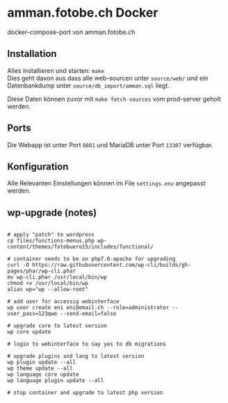 # amman.fotobe.ch Docker

docker-compose-port von amman.fotobe.ch

## Installation

Alles installieren und starten: `make`<br>
Dies geht davon aus dass alle web-sourcen unter
`source/web/` und ein Datenbankdump unter `source/db_import/amman.sql` liegt.

Diese Daten können zuvor mit `make fetch-sources` vom prod-server
geholt werden.

## Ports

Die Webapp ist unter Port `8081` und MariaDB unter Port `13307` verfügbar.


## Konfiguration

Alle Relevanten Einstellungen können im File `settings.env` angepasst werden.


## wp-upgrade (notes)

```

# apply "patch" to wordpress
cp files/functions-menus.php wp-content/themes/fotobuero15/includes/functional/

# container needs to be on php7.0-apache for upgrading
curl -O https://raw.githubusercontent.com/wp-cli/builds/gh-pages/phar/wp-cli.phar
mv wp-cli.phar /usr/local/bin/wp
chmod +x /usr/local/bin/wp
alias wp="wp --allow-root"

# add user for accessig webinterface
wp user create eni eni@email.ch --role=administrator --user_pass=123qwe --send-email=false

# upgrade core to latest version
wp core update

# login to webinterface to say yes to db migrations

# upgrade plugins and lang to latest version
wp plugin update --all
wp theme update --all
wp language core update
wp language plugin update --all

# stop container and upgrade to latest php version

```
